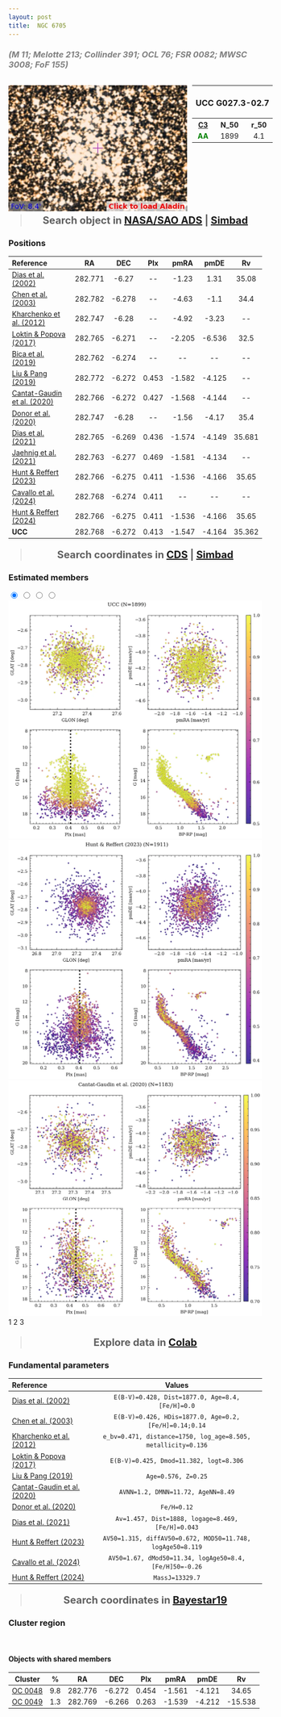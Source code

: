 ```yaml
---
layout: post
title:  NGC 6705
---
```

<h3><span style="color: #808080;"><i>(M 11; Melotte 213; Collinder 391; OCL 76; FSR 0082; MWSC 3008; FoF 155)</i></span></h3><div style="display: flex; justify-content: space-between; width:720px;height:250px">
<div style="text-align: center;">

<!-- Static image + data attributes for FOV and target -->
<img id="aladin_img"
     data-umami-event="aladin_load"
     src="https://raw.githubusercontent.com/ucc23/Q1N/main/plots/aladin/ngc6705.webp"
     alt="Click to load Aladin Lite" 
     style="width:355px;height:250px; cursor: pointer;"
     data-fov="0.137" 
     data-target="282.768 -6.272"/>
<!-- Div to contain Aladin Lite viewer -->
<div id="aladin-lite-div" style="width:355px;height:250px;display:none;"></div>
<!-- Aladin Lite script (will be loaded after the image is clicked) -->
<script src="{{ site.baseurl }}/scripts/aladin_load.js"></script>

</div>
<!-- Left block -->

<table style="width:355px;height:250px;">
  <!-- Row 1 (title) -->
  <tr>
    <td colspan="5"><h3>UCC G027.3-02.7</h3></td>
  </tr>
  <!-- Row 2 -->
  <tr>
    <th style="text-align: center;"><a href="https://ucc.ar/faq#what-is-the-c3-parameter" title="Combined class">C3</a></th>
    <th style="text-align: center;"><div title="Stars with membership probability >50%">N_50</div></th>
    <th style="text-align: center;"><div title="Radius that contains half the members [arcmin]">r_50</div></th>
  </tr>
  <!-- Row 3 -->
  <tr>
    <td style="text-align: center;"><span style="color: green; font-weight: bold;">A</span><span style="color: green; font-weight: bold;">A</span></td>
    <td style="text-align: center;">1899</td>
    <td style="text-align: center;">4.1</td>
  </tr>
</table>
</div>

> <p style="text-align:center; font-weight: bold; font-size:20px">Search object in <a data-umami-event="nasa_search" href="https://ui.adsabs.harvard.edu/search/q=%20collection%3Aastronomy%20body%3A%22NGC%206705%22&sort=date%20desc%2C%20bibcode%20desc&p_=0" target="_blank">NASA/SAO ADS</a> | <a data-umami-event="simbad_search" href="https://simbad.cds.unistra.fr/simbad/sim-id-refs?Ident=ngc6705" target="_blank">Simbad</a></p>


### Positions

| Reference    | RA    | DEC   | Plx  | pmRA  | pmDE   |  Rv  |
| :---         | :---: | :---: | :---: | :---: | :---: | :---: |
|[Dias et al. (2002)](https://ui.adsabs.harvard.edu/abs/2002A%26A...389..871D) | 282.771 | -6.27 | -- | -1.23 | 1.31 | 35.08 |
|[Chen et al. (2003)](https://ui.adsabs.harvard.edu/abs/2003AJ....125.1397C) | 282.782 | -6.278 | -- | -4.63 | -1.1 | 34.4 |
|[Kharchenko et al. (2012)](https://ui.adsabs.harvard.edu/abs/2012A%26A...543A.156K) | 282.747 | -6.28 | -- | -4.92 | -3.23 | -- |
|[Loktin & Popova (2017)](https://ui.adsabs.harvard.edu/abs/2017AstBu..72..257L) | 282.765 | -6.271 | -- | -2.205 | -6.536 | 32.5 |
|[Bica et al. (2019)](https://ui.adsabs.harvard.edu/abs/2019AJ....157...12B) | 282.762 | -6.274 | -- | -- | -- | -- |
|[Liu & Pang (2019)](https://ui.adsabs.harvard.edu/abs/2019ApJS..245...32L) | 282.772 | -6.272 | 0.453 | -1.582 | -4.125 | -- |
|[Cantat-Gaudin et al. (2020)](https://ui.adsabs.harvard.edu/abs/2020A%26A...640A...1C) | 282.766 | -6.272 | 0.427 | -1.568 | -4.144 | -- |
|[Donor et al. (2020)](https://ui.adsabs.harvard.edu/abs/2020AJ....159..199D) | 282.747 | -6.28 | -- | -1.56 | -4.17 | 35.4 |
|[Dias et al. (2021)](https://ui.adsabs.harvard.edu/abs/2021MNRAS.504..356D) | 282.765 | -6.269 | 0.436 | -1.574 | -4.149 | 35.681 |
|[Jaehnig et al. (2021)](https://ui.adsabs.harvard.edu/abs/2021ApJ...923..129J) | 282.763 | -6.277 | 0.469 | -1.581 | -4.134 | -- |
|[Hunt & Reffert (2023)](https://ui.adsabs.harvard.edu/abs/2023A%26A...673A.114H) | 282.766 | -6.275 | 0.411 | -1.536 | -4.166 | 35.65 |
|[Cavallo et al. (2024)](https://ui.adsabs.harvard.edu/abs/2024AJ....167...12C) | 282.768 | -6.274 | 0.411 | -- | -- | -- |
|[Hunt & Reffert (2024)](https://ui.adsabs.harvard.edu/abs/2024A%26A...686A..42H) | 282.766 | -6.275 | 0.411 | -1.536 | -4.166 | 35.65 |
| **UCC** |282.768 | -6.272 | 0.413 | -1.547 | -4.164 | 35.362 |

> <p style="text-align:center; font-weight: bold; font-size:20px">Search coordinates in <a data-umami-event="cds_coord_search" href="https://cdsportal.u-strasbg.fr/?target=282.768,-6.272" target="_blank">CDS</a> | <a data-umami-event="simbad_coord_search" href="https://simbad.cds.unistra.fr/mobile/object_list.html?coord=282.768%20-6.272&output=json&radius=5&userEntry=ngc6705" target="_blank">Simbad</a></p>

### Estimated members

<div class="carousel">
<input type="radio" name="radio-btn" id="slide1" checked>
<input type="radio" name="radio-btn" id="slide1">
<input type="radio" name="radio-btn" id="slide2">
<input type="radio" name="radio-btn" id="slide3">
<div class="slides">
<div class="slide">
<a href="https://raw.githubusercontent.com/ucc23/Q1N/main/plots/UCC/ngc6705.webp" target="_blank">
<img src="https://raw.githubusercontent.com/ucc23/Q1N/main/plots/UCC/ngc6705.webp" alt="NGC 6705 UCC">
</a>
</div>
<div class="slide">
<a href="https://raw.githubusercontent.com/ucc23/Q1N/main/plots/HUNT23/ngc6705.webp" target="_blank">
<img src="https://raw.githubusercontent.com/ucc23/Q1N/main/plots/HUNT23/ngc6705.webp" alt="NGC 6705 HUNT23">
</a>
</div>
<div class="slide">
<a href="https://raw.githubusercontent.com/ucc23/Q1N/main/plots/CANTAT20/ngc6705.webp" target="_blank">
<img src="https://raw.githubusercontent.com/ucc23/Q1N/main/plots/CANTAT20/ngc6705.webp" alt="NGC 6705 CANTAT20">
</a>
</div>
</div>
<div class="indicators">
<label for="slide1">1</label>
<label for="slide2">2</label>
<label for="slide3">3</label>
</div>
</div>


> <p style="text-align:center; font-weight: bold; font-size:20px">Explore data in <a data-umami-event="colab" href="https://colab.research.google.com/github/ucc23/ucc/blob/main/assets/notebook.ipynb" target="_blank">Colab</a></p>


### Fundamental parameters

| Reference |  Values |
| :---      |  :---:  |
| [Dias et al. (2002)](https://ui.adsabs.harvard.edu/abs/2002A%26A...389..871D) | `E(B-V)=0.428, Dist=1877.0, Age=8.4, [Fe/H]=0.0` |
| [Chen et al. (2003)](https://ui.adsabs.harvard.edu/abs/2003AJ....125.1397C) | `E(B-V)=0.426, HDis=1877.0, Age=0.2, [Fe/H]=0.14;0.14` |
| [Kharchenko et al. (2012)](https://ui.adsabs.harvard.edu/abs/2012A%26A...543A.156K) | `e_bv=0.471, distance=1750, log_age=8.505, metallicity=0.136` |
| [Loktin & Popova (2017)](https://ui.adsabs.harvard.edu/abs/2017AstBu..72..257L) | `E(B-V)=0.425, Dmod=11.382, logt=8.306` |
| [Liu & Pang (2019)](https://ui.adsabs.harvard.edu/abs/2019ApJS..245...32L) | `Age=0.576, Z=0.25` |
| [Cantat-Gaudin et al. (2020)](https://ui.adsabs.harvard.edu/abs/2020A%26A...640A...1C) | `AVNN=1.2, DMNN=11.72, AgeNN=8.49` |
| [Donor et al. (2020)](https://ui.adsabs.harvard.edu/abs/2020AJ....159..199D) | `Fe/H=0.12` |
| [Dias et al. (2021)](https://ui.adsabs.harvard.edu/abs/2021MNRAS.504..356D) | `Av=1.457, Dist=1888, logage=8.469, [Fe/H]=0.043` |
| [Hunt & Reffert (2023)](https://ui.adsabs.harvard.edu/abs/2023A%26A...673A.114H) | `AV50=1.315, diffAV50=0.672, MOD50=11.748, logAge50=8.119` |
| [Cavallo et al. (2024)](https://ui.adsabs.harvard.edu/abs/2024AJ....167...12C) | `AV50=1.67, dMod50=11.34, logAge50=8.4, [Fe/H]50=-0.26` |
| [Hunt & Reffert (2024)](https://ui.adsabs.harvard.edu/abs/2024A%26A...686A..42H) | `MassJ=13329.7` |

> <p style="text-align:center; font-weight: bold; font-size:20px">Search coordinates in <a data-umami-event="bayestar" href="http://argonaut.skymaps.info/query?lon=27.305%20&lat=-2.775&coordsys=gal&mapname=bayestar2019" target="_blank">Bayestar19</a></p>


### Cluster region

<html lang="en">
  <body>
    <center>
    <div id="plot-params"
         data-oc-name="ngc6705"
         data-ra-center="282.77"
         data-dec-center="-6.27"
         data-rad-deg="4.1"
         data-plx="0.413">
    </div>
    <div id="plot-container">
        <div id="plot"></div>
    </div>
    <script defer type="module" src="{{ site.baseurl }}/scripts/radec_scatter.js"></script>
    </center>
  </body>
</html>
<br>


#### Objects with shared members

| Cluster | <span title="Percentage of members that this OC shares with the ones listed">%</span>   | RA   | DEC   | Plx   | pmRA  | pmDE  | Rv    |
| :---:   | :-: |:---: | :---: | :---: | :---: | :---: | :---: |
|[OC 0048](/_clusters/oc0048/)| 9.8 | 282.776 | -6.272 | 0.454 | -1.561 | -4.121 | 34.65 |
|[OC 0049](/_clusters/oc0049/)| 1.3 | 282.769 | -6.266 | 0.263 | -1.539 | -4.212 | -15.538 |
